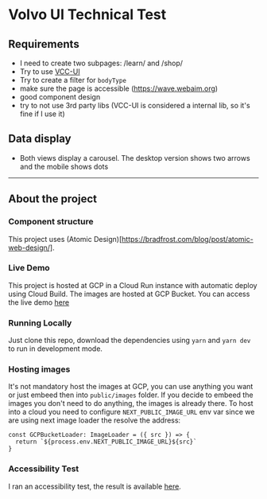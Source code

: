 # Volvo UI Technical Test

## Requirements

- I need to create two subpages: /learn/<carId> and /shop/<carId>
- Try to use [VCC-UI](https://vcc-ui.vercel.app/)
- Try to create a filter for `bodyType`
- make sure the page is accessible (https://wave.webaim.org)
- good component design
- try to not use 3rd party libs (VCC-UI is considered a internal lib, so it's fine if I use it)

## Data display
  
- Both views display a carousel. The desktop version shows two arrows and the mobile shows dots

-------

## About the project

### Component structure

This project uses (Atomic Design)[https://bradfrost.com/blog/post/atomic-web-design/]. 

### Live Demo

This project is hosted at GCP in a Cloud Run instance with automatic deploy using Cloud Build. The images are hosted at GCP Bucket. You can access the live demo [here](https://car-list-g73jthabkq-od.a.run.app/)

### Running Locally

Just clone this repo, download the dependencies using `yarn` and `yarn dev` to run in development mode.

### Hosting images

It's not mandatory host the images at GCP, you can use anything you want or just embeed then into `public/images` folder. If you decide to embeed the images you don't need to do anything, the images is already there. To host into a cloud you need to configure `NEXT_PUBLIC_IMAGE_URL` env var since we are using next image loader the resolve the address:

```
const GCPBucketLoader: ImageLoader = ({ src }) => {
  return `${process.env.NEXT_PUBLIC_IMAGE_URL}${src}`
}
```

### Accessibility Test

I ran an accessibility test, the result is available [here](https://wave.webaim.org/report#/https://car-list-g73jthabkq-od.a.run.app/).


